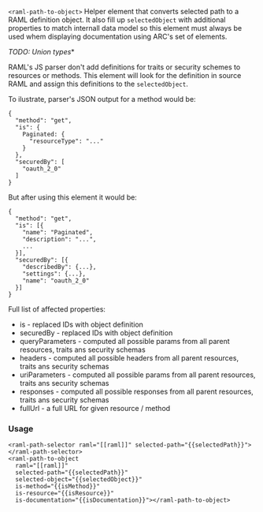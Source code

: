 
`<raml-path-to-object>`
Helper element that converts selected path to a RAML definition object.
It also fill up `selectedObject` with additional properties to match internall data model
so this element must always be used whem displaying documentation using ARC's set of elements.

*TODO: Union types**

RAML's JS parser don't add definitions for traits or security schemes to resources or
methods. This element will look for the definition in source RAML and assign this definitions
to the `selectedObject`.

To ilustrate, parser's JSON output for a method would be:
```
{
  "method": "get",
  "is": {
    Paginated: {
      "resourceType": "..."
    }
  },
  "securedBy": [
    "oauth_2_0"
  ]
}
```
But after using this element it would be:
```
{
  "method": "get",
  "is": [{
    "name": "Paginated",
    "description": "...",
    ...
  }],
  "securedBy": [{
    "describedBy": {...},
    "settings": {...},
    "name": "oauth_2_0"
  }]
}
```

Full list of affected properties:
- is - replaced IDs with object definition
- securedBy - replaced IDs with object definition
- queryParameters - computed all possible params from all parent resources, traits ans security schemas
- headers - computed all possible headers from all parent resources, traits ans security schemas
- uriParameters - computed all possible params from all parent resources, traits ans security schemas
- responses - computed all possible responses from all parent resources, traits ans security schemas
- fullUrl - a full URL for given resource / method

### Usage
```
<raml-path-selector raml="[[raml]]" selected-path="{{selectedPath}}"></raml-path-selector>
<raml-path-to-object
  raml="[[raml]]"
  selected-path="{{selectedPath}}"
  selected-object="{{selectedObject}}"
  is-method="{{isMethod}}"
  is-resource="{{isResource}}"
  is-documentation="{{isDocumentation}}"></raml-path-to-object>
```

